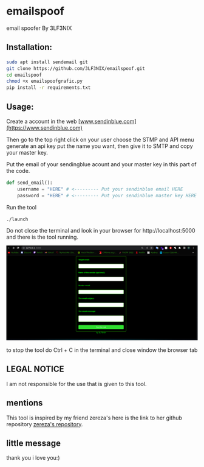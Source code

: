 # emailspoof
email spoofer By 3LF3NIX
## Installation:
```bash
sudo apt install sendemail git
git clone https://github.com/3LF3NIX/emailspoof.git
cd emailspoof
chmod +x emailspoofgrafic.py
pip install -r requirements.txt
```
## Usage:
Create a account in the web [www.sendinblue.com](https://www.sendinblue.com)

Then go to the top right click on your user choose the STMP and API menu generate an api key put the name you want, then give it to SMTP and copy your master key.

Put the email of your sendingblue acount and your master key in this part of the code.
```python
def send_email():
    username = "HERE" # <--------- Put your sendinblue email HERE
    password = "HERE" # <--------- Put your sendinblue master key HERE
```

Run the tool
```bash
./launch
```
Do not close the terminal and look in your browser for http://localhost:5000 and there is the tool running.

![tool](https://github.com/3LF3NIX/emailspoof/blob/main/toolrunning.png)

to stop the tool do Ctrl + C in the terminal and close window the browser tab 

## LEGAL NOTICE
I am not responsible for the use that is given to this tool.

## mentions
This tool is inspired by my friend zereza's here is the link to her github repository [zereza's repository](https://github.com/0x9B0x7A/zspoofer).

## little message
thank you i love you:)

